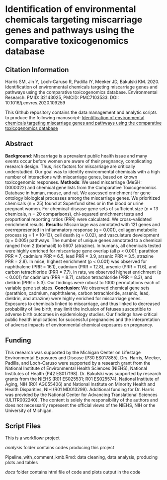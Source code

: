 # Identification of environmental chemicals targeting miscarriage genes and pathways using the comparative toxicogenomics database
## Citation Information
Harris SM, Jin Y, Loch-Caruso R, Padilla IY, Meeker JD, Bakulski KM. 2020. Identification of environmental chemicals targeting miscarriage genes and pathways using the comparative toxicogenomics database. Environmental Research. PMID: 32143025, PMCID: PMC7103533. DOI: 10.1016/j.envres.2020.109259

This Github repository contains the data management and analytic scripts to produce the following manuscript: [Identification of environmental chemicals targeting miscarriage genes and pathways using the comparative toxicogenomics database](https://pubmed.ncbi.nlm.nih.gov/32143025/)

## Abstract
**Background**: Miscarriage is a prevalent public health issue and many events occur before women are aware of their pregnancy, complicating research design. Thus, risk factors for miscarriage are critically understudied. Our goal was to identify environmental chemicals with a high number of interactions with miscarriage genes, based on known toxicogenomic responses.
**Methods**: We used miscarriage (MeSH: D000022) and chemical gene lists from the Comparative Toxicogenomics Database in human, mouse, and rat. We assessed enrichment for gene ontology biological processes among the miscarriage genes. We prioritized chemicals (n = 25) found at Superfund sites or in the blood or urine pregnant women. For chemical-disease gene sets of sufficient size (n = 13 chemicals, n = 20 comparisons), chi-squared enrichment tests and proportional reporting ratios (PRR) were calculated. We cross-validated enrichment results.
**Results**: Miscarriage was annotated with 121 genes and overrepresented in inflammatory response (q = 0.001), collagen metabolic process (q = 1 × 10-13), cell death (q = 0.02), and vasculature development (q = 0.005) pathways. The number of unique genes annotated to a chemical ranged from 2 (bromacil) to 5607 (atrazine). In humans, all chemicals tested were highly enriched for miscarriage gene overlap (all p < 0.001; parathion PRR = 7, cadmium PRR = 6.5, lead PRR = 3.9, arsenic PRR = 3.5, atrazine PRR = 2.8). In mice, highest enrichment (p < 0.001) was observed for naphthalene (PRR = 16.1), cadmium (PRR = 12.8), arsenic (PRR = 11.6), and carbon tetrachloride (PRR = 7.7). In rats, we observed highest enrichment (p < 0.001) for cadmium (PRR = 8.7), carbon tetrachloride (PRR = 8.3), and dieldrin (PRR = 5.3). Our findings were robust to 1000 permutations each of variable gene set sizes.
**Conclusion**: We observed chemical gene sets (parathion, cadmium, naphthalene, carbon tetrachloride, arsenic, lead, dieldrin, and atrazine) were highly enriched for miscarriage genes. Exposures to chemicals linked to miscarriage, and thus linked to decreased probability of live birth, may limit the inclusion of fetuses susceptible to adverse birth outcomes in epidemiology studies. Our findings have critical public health implications for successful pregnancies and the interpretation of adverse impacts of environmental chemical exposures on pregnancy.

## Funding
This research was supported by the Michigan Center on Lifestage Environmental Exposures and Disease (P30 ES017885). Drs. Harris, Meeker, Padilla, and Loch-Caruso were supported by a research grant from the National Institute of Environmental Health Sciences (NIEHS), National Institutes of Health (P42 ES017198). Dr. Bakulski was supported by research grants from the NIEHS (R01 ES025531; R01 ES025574), National Institute of Aging, NIH (R01 AG055406) and National Institute on Minority Health and Health Disparities, NIH (R01 MD013299). Additional funding for Dr. Harris was provided by the National Center for Advancing Translational Sciences (UL1TR002240). The content is solely the responsibility of the authors and does not necessarily represent the official views of the NIEHS, NIH or the University of Michigan.

## Script Files
This is a [workflowr](https://github.com/jdblischak/workflowr) project

*analysis* folder contains codes producing this project

Pipeline_with_comment_kmb.Rmd: data cleaning, data analysis, producing plots and tables

*docs* folder contains html file of code and plots output in the code
